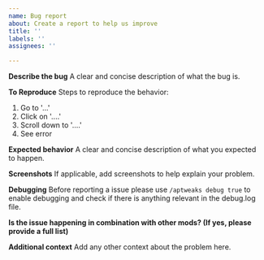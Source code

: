 ```yaml
---
name: Bug report
about: Create a report to help us improve
title: ''
labels: ''
assignees: ''

---
```


**Describe the bug**
A clear and concise description of what the bug is.

**To Reproduce**
Steps to reproduce the behavior:

1. Go to '...'
2. Click on '....'
3. Scroll down to '....'
4. See error

**Expected behavior**
A clear and concise description of what you expected to happen.

**Screenshots**
If applicable, add screenshots to help explain your problem.

**Debugging**
Before reporting a issue please use `/aptweaks debug true` to enable debugging and check if there is
anything relevant
in the debug.log file.

**Is the issue happening in combination with other mods? (If yes, please provide a full list)**

**Additional context**
Add any other context about the problem here.
